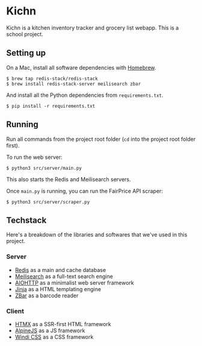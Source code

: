 # Kichn

Kichn is a kitchen inventory tracker and grocery list webapp. This is a school project.

## Setting up

On a Mac, install all software dependencies with [Homebrew](https://brew.sh/).

```
$ brew tap redis-stack/redis-stack
$ brew install redis-stack-server meilisearch zbar
```

And install all the Python dependencies from `requirements.txt`.

```
$ pip install -r requirements.txt
```

## Running

Run all commands from the project root folder (`cd` into the project root folder first).

To run the web server:

```
$ python3 src/server/main.py
```

This also starts the Redis and Meilisearch servers.

Once `main.py` is running, you can run the FairPrice API scraper:

```
$ python3 src/server/scraper.py
```

## Techstack

Here's a breakdown of the libraries and softwares that we've used in this project.

### Server

- [Redis](https://redis.io/) as a main and cache database
- [Meilisearch](https://www.meilisearch.com/) as a full-text search engine
- [AIOHTTP](https://docs.aiohttp.org/en/stable/) as a minimalist web server framework
- [Jinja](https://jinja.palletsprojects.com/en/3.1.x/) as a HTML templating engine
- [ZBar](https://zbar.sourceforge.net/) as a barcode reader

### Client

- [HTMX](https://htmx.org/) as a SSR-first HTML framework
- [AlpineJS](https://alpinejs.dev/) as a JS framework
- [Windi CSS](https://windicss.org/) as a CSS framework
